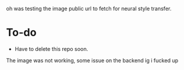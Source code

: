 oh was testing the image public url to fetch for neural style transfer. 

# To-do
- Have to delete this repo soon.

The image was not working, some issue on the backend ig i fucked up
